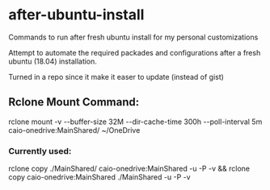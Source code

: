 # after-ubuntu-install

Commands to run after fresh ubuntu install for my personal customizations 

Attempt to automate the required packades and configurations after a fresh ubuntu (18.04) installation.

Turned in a repo since it make it easer to update (instead of gist)

## Rclone Mount Command:

rclone mount -v --buffer-size 32M --dir-cache-time 300h --poll-interval 5m caio-onedrive:MainShared/ ~/OneDrive

### Currently used:

rclone copy ./MainShared/ caio-onedrive:MainShared  -u -P -v && rclone copy  caio-onedrive:MainShared ./MainShared -u -P -v
